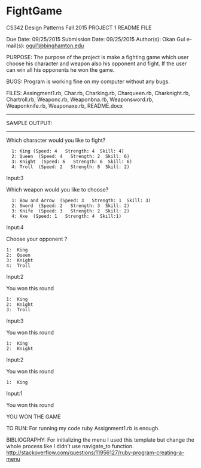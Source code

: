 # FightGame


CS342 Design Patterns
Fall 2015
PROJECT 1 README FILE

Due Date: 09/25/2015
Submission Date: 09/25/2015
Author(s): Okan Gul
e-mail(s): ogul1@binghamton.edu

PURPOSE:
The purpose of the project is make a fighting game which user choose his character and weapon also his opponent and fight. If the user can win all his opponents he won the game.


BUGS:
Program is working fine on my computer without any bugs.

FILES:
Assingment1.rb, Char.rb, Charking.rb, Charqueen.rb, Charknight.rb, Chartroll.rb, Weaponc.rb, Weaponbna.rb, Weaponsword.rb, Weaponknife.rb, Weaponaxe.rb, README.docx
___
SAMPLE OUTPUT:
___
Which character would you like to fight?

      1: King (Speed: 4   Strength: 4  Skill: 4)
      2: Queen  (Speed: 4   Strength: 2  Skill: 6)
      3: Knight  (Speed: 6   Strength: 6  Skill: 6)
      4: Troll  (Speed: 2   Strength: 8  Skill: 2)
Input:3

Which weapon would you like to choose?

      1: Bow and Arrow  (Speed: 3   Strength: 1  Skill: 3)
      2: Sword  (Speed: 2   Strength: 3  Skill: 2)
      3: Knife  (Speed: 3   Strength: 2  Skill: 2)
      4: Axe  (Speed: 1   Strength: 4  Skill:1)
Input:4

Choose your opponent ?

    1:  King
    2:  Queen
    3:  Knight
    4:  Troll
Input:2

You won this round

    1:  King
    2:  Knight
    3:  Troll
Input:3

You won this round

    1:  King
    2:  Knight
Input:2

You won this round

    1:  King
Input:1

You won this round

YOU WON THE GAME

TO RUN:
For running my code ruby Assignment1.rb is enough.


BIBLIOGRAPHY:
For initializing the menu I used this template but change the whole process like I didn’t use navigate_to function.
http://stackoverflow.com/questions/11956127/ruby-program-creating-a-menu


